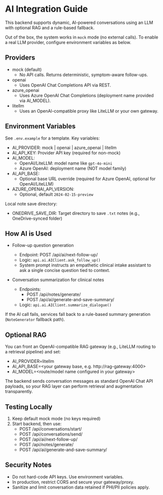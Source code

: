 # AI Integration Guide

This backend supports dynamic, AI-powered conversations using an LLM with optional RAG and a rule-based fallback.

Out of the box, the system works in `mock` mode (no external calls). To enable a real LLM provider, configure environment variables as below.

## Providers

- mock (default)
  - No API calls. Returns deterministic, symptom-aware follow-ups.
- openai
  - Uses OpenAI Chat Completions API via REST.
- azure_openai
  - Uses Azure OpenAI Chat Completions (deployment name provided via AI_MODEL).
- litellm
  - Uses an OpenAI-compatible proxy like LiteLLM or your own gateway.

## Environment Variables

See `.env.example` for a template. Key variables:

- AI_PROVIDER: mock | openai | azure_openai | litellm
- AI_API_KEY: Provider API key (required for non-mock)
- AI_MODEL:
  - OpenAI/LiteLLM: model name like `gpt-4o-mini`
  - Azure OpenAI: deployment name (NOT model family)
- AI_API_BASE:
  - Optional base URL override (required for Azure OpenAI, optional for OpenAI/LiteLLM)
- AZURE_OPENAI_API_VERSION:
  - Optional, default `2024-02-15-preview`

Local note save directory:
- ONEDRIVE_SAVE_DIR: Target directory to save `.txt` notes (e.g., OneDrive-synced folder)

## How AI is Used

- Follow-up question generation
  - Endpoint: POST /api/ai/next-follow-up/
  - Logic: `api.ai.AIClient.ask_follow_up()`
  - System prompt instructs an empathetic clinical intake assistant to ask a single concise question tied to context.

- Conversation summarization for clinical notes
  - Endpoints:
    - POST /api/notes/generate/
    - POST /api/ai/generate-and-save-summary/
  - Logic: `api.ai.AIClient.summarize_dialogue()`

If the AI call fails, services fall back to a rule-based summary generation (`NoteGenerator` fallback path).

## Optional RAG

You can front an OpenAI-compatible RAG gateway (e.g., LiteLLM routing to a retrieval pipeline) and set:
- AI_PROVIDER=litellm
- AI_API_BASE=<your gateway base, e.g. http://rag-gateway:4000>
- AI_MODEL=<route/model name configured in your gateway>

The backend sends conversation messages as standard OpenAI Chat API payloads, so your RAG layer can perform retrieval and augmentation transparently.

## Testing Locally

1) Keep default mock mode (no keys required)
2) Start backend, then use:
   - POST /api/conversations/start/
   - POST /api/conversations/send/
   - POST /api/ai/next-follow-up/
   - POST /api/notes/generate/
   - POST /api/ai/generate-and-save-summary/

## Security Notes

- Do not hard-code API keys. Use environment variables.
- In production, restrict CORS and secure your gateway/proxy.
- Sanitize and limit conversation data retained if PHI/PII policies apply.

